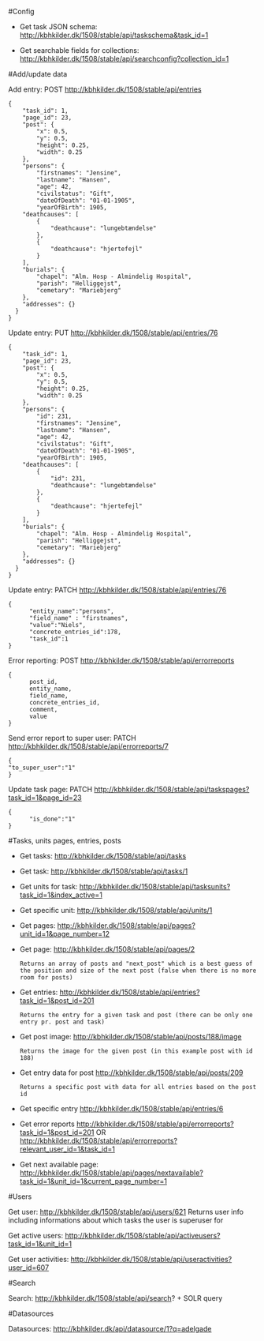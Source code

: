 
#Config

* Get task JSON schema:
http://kbhkilder.dk/1508/stable/api/taskschema&task_id=1

* Get searchable fields for collections:
http://kbhkilder.dk/1508/stable/api/searchconfig?collection_id=1


#Add/update data

Add entry:
POST
http://kbhkilder.dk/1508/stable/api/entries
```
{
    "task_id": 1,
    "page_id": 23,
    "post": {
        "x": 0.5,
        "y": 0.5,
        "height": 0.25,
        "width": 0.25
    },
    "persons": {
        "firstnames": "Jensine",
        "lastname": "Hansen",
        "age": 42,
        "civilstatus": "Gift",
        "dateOfDeath": "01-01-1905",
        "yearOfBirth": 1905,
    "deathcauses": [
        {
            "deathcause": "lungebtændelse"
        },
        {
            "deathcause": "hjertefejl"
        }
    ],
    "burials": {
        "chapel": "Alm. Hosp - Almindelig Hospital",
        "parish": "Helliggejst",
        "cemetary": "Mariebjerg"
    },
    "addresses": {}
  }
}
```

Update entry:
PUT
http://kbhkilder.dk/1508/stable/api/entries/76

```
{
    "task_id": 1,
    "page_id": 23,
    "post": {
        "x": 0.5,
        "y": 0.5,
        "height": 0.25,
        "width": 0.25
    },
    "persons": {
        "id": 231,
        "firstnames": "Jensine",
        "lastname": "Hansen",
        "age": 42,
        "civilstatus": "Gift",
        "dateOfDeath": "01-01-1905",
        "yearOfBirth": 1905,
    "deathcauses": [
        {
            "id": 231,
            "deathcause": "lungebtændelse"
        },
        {
            "deathcause": "hjertefejl"
        }
    ],
    "burials": {
        "chapel": "Alm. Hosp - Almindelig Hospital",
        "parish": "Helliggejst",
        "cemetary": "Mariebjerg"
    },
    "addresses": {}
  }
}
```

Update entry:
PATCH
http://kbhkilder.dk/1508/stable/api/entries/76

```
{  
      "entity_name":"persons",
      "field_name" : "firstnames",
      "value":"Niels",
      "concrete_entries_id":178,
      "task_id":1
}
```

Error reporting: POST
http://kbhkilder.dk/1508/stable/api/errorreports
```
{
      post_id,
      entity_name,
      field_name,
      concrete_entries_id,
      comment,
      value
}
```
Send error report to super user: PATCH
http://kbhkilder.dk/1508/stable/api/errorreports/7
```
{
"to_super_user":"1"
}
```

Update task page:
PATCH
http://kbhkilder.dk/1508/stable/api/taskspages?task_id=1&page_id=23

```
{  
      "is_done":"1"
}
```

#Tasks, units pages, entries, posts

* Get tasks:
http://kbhkilder.dk/1508/stable/api/tasks


* Get task:
http://kbhkilder.dk/1508/stable/api/tasks/1

* Get units for task:
http://kbhkilder.dk/1508/stable/api/tasksunits?task_id=1&index_active=1

* Get specific unit:
http://kbhkilder.dk/1508/stable/api/units/1

* Get pages:
http://kbhkilder.dk/1508/stable/api/pages?unit_id=1&page_number=12

* Get page:
http://kbhkilder.dk/1508/stable/api/pages/2

      Returns an array of posts and "next_post" which is a best guess of the position and size of the next post (false when there is no more room for posts)


* Get entries:
http://kbhkilder.dk/1508/stable/api/entries?task_id=1&post_id=201

      Returns the entry for a given task and post (there can be only one entry pr. post and task)

* Get post image:
http://kbhkilder.dk/1508/stable/api/posts/188/image

      Returns the image for the given post (in this example post with id 188)

* Get entry data for post
http://kbhkilder.dk/1508/stable/api/posts/209

      Returns a specific post with data for all entries based on the post id

* Get specific entry
http://kbhkilder.dk/1508/stable/api/entries/6

* Get error reports
http://kbhkilder.dk/1508/stable/api/errorreports?task_id=1&post_id=201
OR
http://kbhkilder.dk/1508/stable/api/errorreports?relevant_user_id=1&task_id=1


* Get next available page:
http://kbhkilder.dk/1508/stable/api/pages/nextavailable?task_id=1&unit_id=1&current_page_number=1


#Users

Get user:
http://kbhkilder.dk/1508/stable/api/users/621
Returns user info including informations about which tasks the user is superuser for

Get active users:
http://kbhkilder.dk/1508/stable/api/activeusers?task_id=1&unit_id=1

Get user activities:
http://kbhkilder.dk/1508/stable/api/useractivities?user_id=607

#Search

Search:
http://kbhkilder.dk/1508/stable/api/search? + SOLR query

#Datasources

Datasources:
http://kbhkilder.dk/api/datasource/1?q=adelgade
